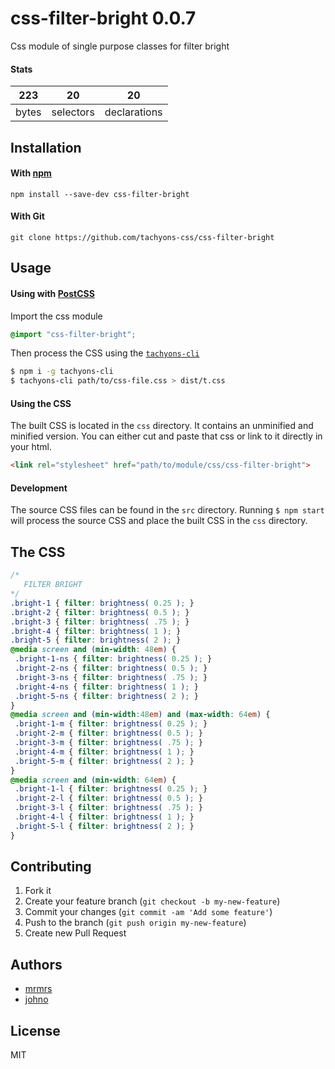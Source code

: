 # css-filter-bright 0.0.7

Css module of single purpose classes for filter bright

#### Stats

223 | 20 | 20
---|---|---
bytes | selectors | declarations

## Installation

#### With [npm](https://npmjs.com)

```
npm install --save-dev css-filter-bright
```

#### With Git

```
git clone https://github.com/tachyons-css/css-filter-bright
```

## Usage

#### Using with [PostCSS](https://github.com/postcss/postcss)

Import the css module

```css
@import "css-filter-bright";
```

Then process the CSS using the [`tachyons-cli`](https://github.com/tachyons-css/tachyons-cli)

```sh
$ npm i -g tachyons-cli
$ tachyons-cli path/to/css-file.css > dist/t.css
```

#### Using the CSS

The built CSS is located in the `css` directory. It contains an unminified and minified version.
You can either cut and paste that css or link to it directly in your html.

```html
<link rel="stylesheet" href="path/to/module/css/css-filter-bright">
```

#### Development

The source CSS files can be found in the `src` directory.
Running `$ npm start` will process the source CSS and place the built CSS in the `css` directory.

## The CSS

```css
/*
   FILTER BRIGHT
*/
.bright-1 { filter: brightness( 0.25 ); }
.bright-2 { filter: brightness( 0.5 ); }
.bright-3 { filter: brightness( .75 ); }
.bright-4 { filter: brightness( 1 ); }
.bright-5 { filter: brightness( 2 ); }
@media screen and (min-width: 48em) {
 .bright-1-ns { filter: brightness( 0.25 ); }
 .bright-2-ns { filter: brightness( 0.5 ); }
 .bright-3-ns { filter: brightness( .75 ); }
 .bright-4-ns { filter: brightness( 1 ); }
 .bright-5-ns { filter: brightness( 2 ); }
}
@media screen and (min-width:48em) and (max-width: 64em) {
 .bright-1-m { filter: brightness( 0.25 ); }
 .bright-2-m { filter: brightness( 0.5 ); }
 .bright-3-m { filter: brightness( .75 ); }
 .bright-4-m { filter: brightness( 1 ); }
 .bright-5-m { filter: brightness( 2 ); }
}
@media screen and (min-width: 64em) {
 .bright-1-l { filter: brightness( 0.25 ); }
 .bright-2-l { filter: brightness( 0.5 ); }
 .bright-3-l { filter: brightness( .75 ); }
 .bright-4-l { filter: brightness( 1 ); }
 .bright-5-l { filter: brightness( 2 ); }
}
```

## Contributing

1. Fork it
2. Create your feature branch (`git checkout -b my-new-feature`)
3. Commit your changes (`git commit -am 'Add some feature'`)
4. Push to the branch (`git push origin my-new-feature`)
5. Create new Pull Request

## Authors

* [mrmrs](http://mrmrs.io)
* [johno](http://johnotander.com)

## License

MIT

